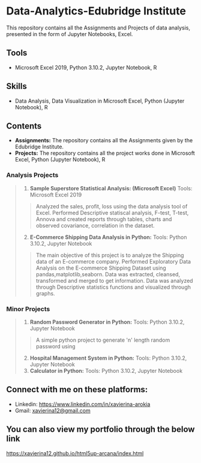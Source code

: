 # Data-Analytics-Edubridge Institute
This repository contains all the Assignments and Projects of data analysis, presented in the form of Jupyter Notebooks, Excel.

## Tools
* Microsoft Excel 2019, Python 3.10.2, Jupyter Notebook, R

## Skills
* Data Analysis, Data Visualization in Microsoft Excel, Python (Jupyter Notebook), R

## Contents
* **Assignments:** The repository contains all the Assignments given by the Edubridge Institute. 
* **Projects:** The repository contains all the project works done in Microsoft Excel, Python (Jupyter Notebook), R
### Analysis Projects
>1. **Sample Superstore Statistical Analysis: (Microsoft Excel)**  Tools: Microsoft Excel 2019 
>> Analyzed the sales, profit, loss using the data analysis tool of Excel. Performed Descriptive statiscal analysis, F-test, T-test, Annova and created reports through tables, charts and observed covariance, correlation in the dataset.
>2. **E-Commerce Shipping Data Analysis in Python:** Tools: Python 3.10.2, Jupyter Notebook
>> The main objective of this project is to analyze the Shipping data of an E-commerce company. Performed Exploratory Data Analysis on the E-commerce Shipping Dataset using pandas,matplotlib,seaborn. Data was extracted, cleansed, transformed and merged to get information. Data was analyzed through Descriptive statistics functions and visualized through graphs. 

### Minor Projects
>1. **Random Password Generator in Python:** Tools: Python 3.10.2, Jupyter Notebook
>> A simple python project to generate 'n' length random password using 
>2. **Hospital Management System in Python:** Tools: Python 3.10.2, Jupyter Notebook
>3. **Calculator in Python:** Tools: Python 3.10.2, Jupyter Notebook



## Connect with me on these platforms:
* Linkedin:  https://www.linkedin.com/in/xavierina-arokia 
* Gmail: xavierina12@gmail.com 


## You can also view my portfolio through the below link
https://xavierina12.github.io/html5up-arcana/index.html
